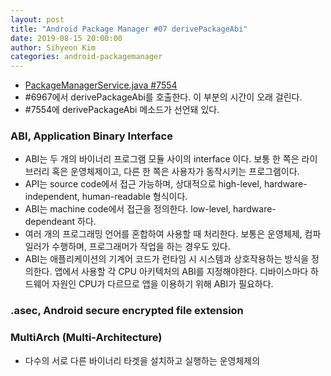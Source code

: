 ```yaml
---
layout: post
title: "Android Package Manager #07 derivePackageAbi"
date: 2019-08-15 20:00:00
author: Sihyeon Kim
categories: android-packagemanager
---
```


- [PackageManagerService.java #7554](https://android.googlesource.com/platform/frameworks/base/+/refs/tags/android-6.0.1_r77/services/core/java/com/android/server/pm/PackageManagerService.java#7554)  
- #6967에서 derivePackageAbi를 호출한다. 이 부분의 시간이 오래 걸린다.  
- #7554에 derivePackageAbi 메소드가 선언돼 있다.  

### ABI, Application Binary Interface
- ABI는 두 개의 바이너리 프로그램 모듈 사이의 interface 이다. 보통 한 쪽은 라이브러리 혹은 운영체제이고, 다른 한 쪽은 사용자가 동작시키는 프로그램이다.  
- API는 source code에서 접근 가능하며, 상대적으로 high-level, hardware-independent, human-readable 형식이다.  
- ABI는 machine code에서 접근을 정의한다. low-level, hardware-dependeant 하다.  
- 여러 개의 프로그래밍 언어를 혼합하여 사용할 때 처리한다. 보통은 운영체제, 컴파일러가 수행하며, 프로그래머가 작업을 하는 경우도 있다.  
- ABI는 애플리케이션의 기계어 코드가 런타임 시 시스템과 상호작용하는 방식을 정의한다. 앱에서 사용할 각 CPU 아키텍처의 ABI를 지정해야한다. 디바이스마다 하드웨어 자원인 CPU가 다르므로 앱을 이용하기 위해 ABI가 필요하다.  

### .asec, Android secure encrypted file extension  

### MultiArch (Multi-Architecture)  
- 다수의 서로 다른 바이너리 타겟을 설치하고 실행하는 운영체제의 
